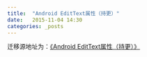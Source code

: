 ```yaml
---
title:  "Android EditText属性（持更）"
date:   2015-11-04 14:30
categories: _posts
---
```


迁移源地址为：<a href="http://bgwan.blog.163.com/blog/static/239301016201510711174033/">《Android EditText属性（持更）》</a>

<EditText
                    android:id="@+id/editText"
                    android:layout_width="match_parent"
                    android:layout_height="match_parent"
                    android:layout_marginLeft="10dp"
                    android:background="@null"
                    android:ellipsize="end"
                    android:hint="描述你的问题"
                    android:gravity="top"
                    android:inputType="textMultiLine"
                    android:paddingRight="5dp"
                    android:singleLine="true"
                    android:textAppearance="?android:attr/textAppearanceMedium" />